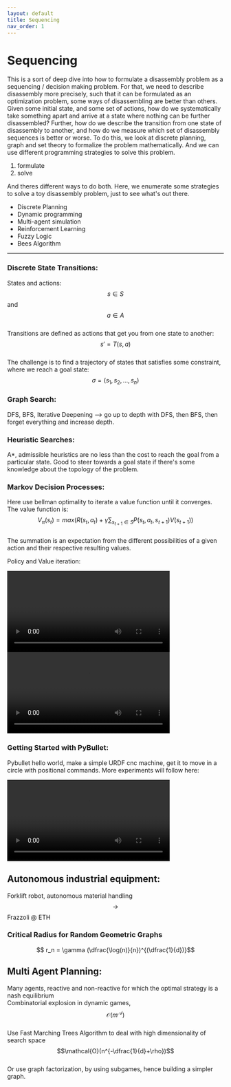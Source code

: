 ```yaml
---
layout: default
title: Sequencing
nav_order: 1
---
```


# Sequencing

This is a sort of deep dive into how to formulate a disassembly problem as a sequencing / decision making problem. For that, we need to describe disassembly more precisely, such that it can be formulated as an optimization problem, some ways of disassembling are better than others. Given some initial state, and some set of actions, how do we systematically take something apart and arrive at a state where nothing can be further disassembled? Further, how do we describe the transition from one state of disassembly to another, and how do we measure which set of disassembly sequences is better or worse. To do this, we look at discrete planning, graph and set theory to formalize the problem mathematically. And we can use different programming strategies to solve this problem. 
1.  formulate
2.  solve

And theres different ways to do both. Here, we enumerate some strategies to solve a toy disassembly problem, just to see what's out there. 

* Discrete Planning
* Dynamic programming
* Multi-agent simulation
* Reinforcement Learning
* Fuzzy Logic 
* Bees Algorithm

---

### Discrete State Transitions:
States and actions:  
$$ s \in S$$ and $$ a \in A $$  
Transitions are defined as actions that get you from one state to another:  
$$ s' = T(s,a)$$  
The challenge is to find a trajectory of states that satisfies some constraint, where we reach a goal state:  
$$ \sigma = (s_1, s_2, ...,s_n)$$  
### Graph Search:<br>
DFS, BFS, Iterative Deepening --> go up to depth with DFS, then BFS, then forget everything and increase depth.<br>
### Heuristic Searches:<br>
A*, admissible heuristics are no less than the cost to reach the goal from a particular state. Good to steer towards a goal state if there's some knowledge about the topology of the problem. 

### Markov Decision Processes: <br>
Here use bellman optimality to iterate a value function until it converges. The value function is:  
$$V_\pi(s_t) = max \left(R(s_t,a_t) + \gamma \sum_{s_{t+1}\in S}P(s_t,a_t,s_{t+1})V(s_{t+1})\right) $$  
The summation is an expectation from the different possibilities of a given action and their respective resulting values.

<p>Policy and Value iteration:</p>
<video controls="" width="75%">
    <source src="../../assets/videos/policy.mp4" type="video/mp4"/>
</video>
<video controls="" width="75%">
    <source src="../../assets/videos/value.mp4" type="video/mp4"/>
</video>

### Getting Started with PyBullet: <br>
Pybullet hello world, make a simple URDF cnc machine, get it to move in a circle with positional commands.
More experiments will follow here:<br>

<video controls="" width="75%">
    <source src="../../assets/videos/pb_test.mp4" type="video/mp4"/>
</video>

## Autonomous industrial equipment:

Forklift robot, autonomous material handling $$\rightarrow$$ Frazzoli @ ETH <br>

### Critical Radius for Random Geometric Graphs
$$ r_n = \gamma (\dfrac{\log(n)}{n})^{(\dfrac{1}{d})}$$

## Multi Agent Planning:
Many agents, reactive and non-reactive for which the optimal strategy is a nash equilibrium <br>
Combinatorial explosion in dynamic games, $$\mathcal{O}(m^{\mathcal{A}})$$<br>
Use Fast Marching Trees Algorithm to deal with high dimensionality of search space $$\mathcal{O}(n^{-\dfrac{1}{d}+\rho})$$<br>
Or use graph factorization, by using subgames, hence building a simpler graph. 



